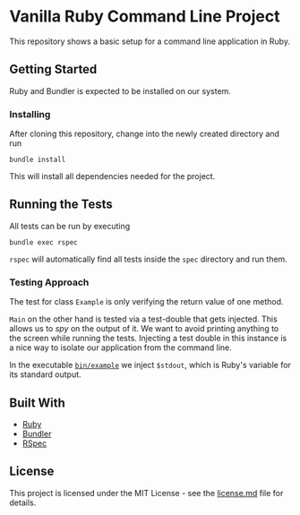# Vanilla Ruby Command Line Project

This repository shows a basic setup for a command line application in Ruby.


## Getting Started

Ruby and Bundler is expected to be installed on our system.


### Installing

After cloning this repository, change into the newly created directory and run

```
bundle install
```

This will install all dependencies needed for the project.


## Running the Tests

All tests can be run by executing

```
bundle exec rspec
```

`rspec` will automatically find all tests inside the `spec` directory and run them.


### Testing Approach

The test for class `Example` is only verifying the return value of one method.

`Main` on the other hand is tested via a test-double that gets injected.
This allows us to _spy_ on the output of it.
We want to avoid printing anything to the screen while running the tests.
Injecting a test double in this instance is a nice way to isolate our application from the command line.

In the executable [`bin/example`](bin/example) we inject `$stdout`, which is Ruby's variable for its standard output.


## Built With

- [Ruby](https://www.ruby-lang.org/en)
- [Bundler](http://bundler.io)
- [RSpec](http://rspec.info)


## License

This project is licensed under the MIT License - see the [license.md](license.md) file for details.


